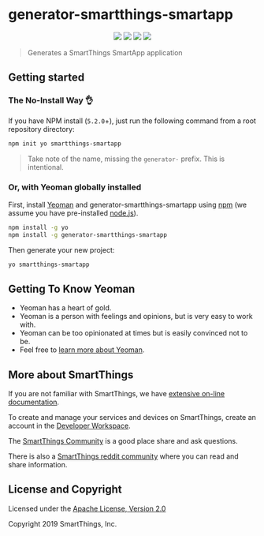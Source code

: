 # generator-smartthings-smartapp

<p align="center">
<a href="https://npmjs.org/package/generator-smartthings-smartapp"><img src="https://badge.fury.io/js/generator-smartthings-smartapp.svg"></a>
<a href="https://circleci.com/gh/SmartThingsCommunity/generator-smartthings-smartapp.svg?style=svg"><img src="https://circleci.com/gh/SmartThingsCommunity/generator-smartthings-smartapp.svg?style=svg"></a>
<a href="https://david-dm.org/SmartThingsCommunity/generator-smartthings-smartapp"><img src="https://david-dm.org/SmartThingsCommunity/generator-smartthings-smartapp.svg?theme=shields.io"></a>
<a href="https://codecov.io/gh/SmartThingsCommunity/generator-smartthings-smartapp"><img src="https://codecov.io/gh/SmartThingsCommunity/generator-smartthings-smartapp/branch/master/graph/badge.svg" /></a>
</p>

> Generates a SmartThings SmartApp application

## Getting started

### The No-Install Way 👌

If you have NPM install (`5.2.0`+), just run the following command from a root repository directory:

```bash
npm init yo smartthings-smartapp
```

> Take note of the name, missing the `generator-` prefix. This is intentional.

### Or, with Yeoman globally installed

First, install [Yeoman](http://yeoman.io) and generator-smartthings-smartapp using [npm](https://www.npmjs.com/) (we assume you have pre-installed [node.js](https://nodejs.org/)).

```bash
npm install -g yo
npm install -g generator-smartthings-smartapp
```

Then generate your new project:

```bash
yo smartthings-smartapp
```

## Getting To Know Yeoman

- Yeoman has a heart of gold.
- Yeoman is a person with feelings and opinions, but is very easy to work with.
- Yeoman can be too opinionated at times but is easily convinced not to be.
- Feel free to [learn more about Yeoman](http://yeoman.io/).

## More about SmartThings

If you are not familiar with SmartThings, we have
[extensive on-line documentation](https://smartthings.developer.samsung.com/develop/index.html).

To create and manage your services and devices on SmartThings, create an account in the
[Developer Workspace](https://devworkspace.developer.samsung.com/).

The [SmartThings Community](https://community.smartthings.com/c/developers/) is a good place share and
ask questions.

There is also a [SmartThings reddit community](https://www.reddit.com/r/SmartThings/) where you
can read and share information.

## License and Copyright

Licensed under the [Apache License, Version 2.0](https://www.apache.org/licenses/LICENSE-2.0)

Copyright 2019 SmartThings, Inc.
